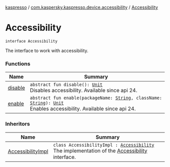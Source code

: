 [kaspresso](../../index.md) / [com.kaspersky.kaspresso.device.accessibility](../index.md) / [Accessibility](./index.md)

# Accessibility

`interface Accessibility`

The interface to work with accessibility.

### Functions

| Name | Summary |
|---|---|
| [disable](disable.md) | `abstract fun disable(): `[`Unit`](https://kotlinlang.org/api/latest/jvm/stdlib/kotlin/-unit/index.html)<br>Disables accessibility. Available since api 24. |
| [enable](enable.md) | `abstract fun enable(packageName: `[`String`](https://kotlinlang.org/api/latest/jvm/stdlib/kotlin/-string/index.html)`, className: `[`String`](https://kotlinlang.org/api/latest/jvm/stdlib/kotlin/-string/index.html)`): `[`Unit`](https://kotlinlang.org/api/latest/jvm/stdlib/kotlin/-unit/index.html)<br>Enables accessibility. Available since api 24. |

### Inheritors

| Name | Summary |
|---|---|
| [AccessibilityImpl](../-accessibility-impl/index.md) | `class AccessibilityImpl : `[`Accessibility`](./index.md)<br>The implementation of the [Accessibility](./index.md) interface. |
